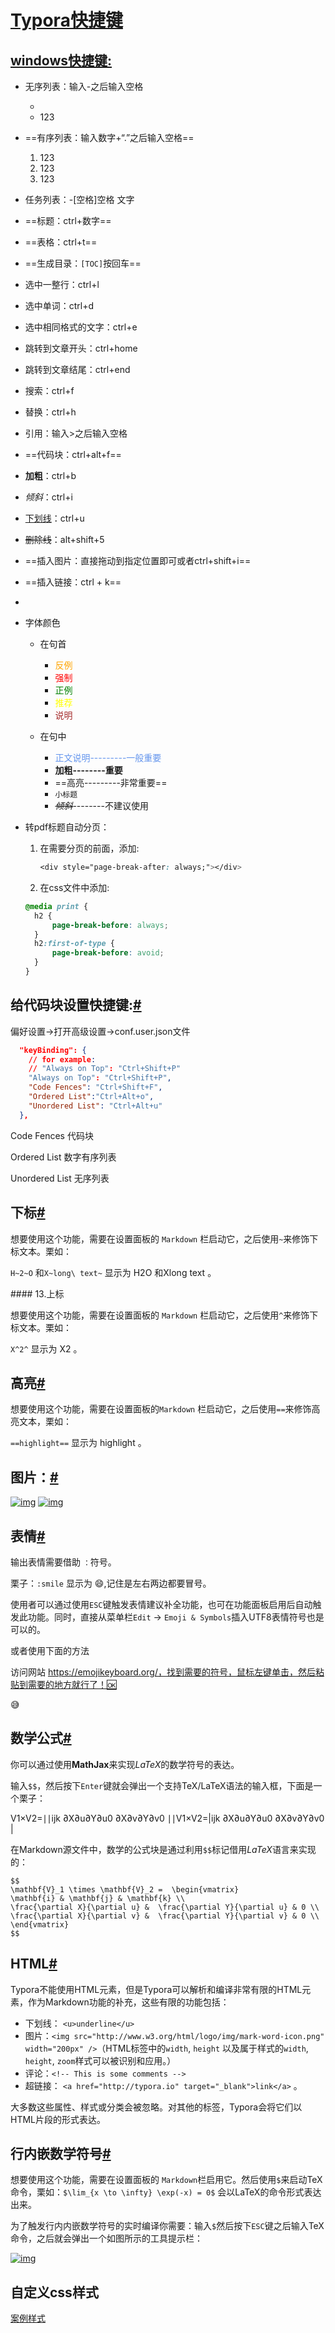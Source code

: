 # [Typora快捷键](https://www.cnblogs.com/hongdada/p/9776547.html)

## [windows快捷键:](https://www.cnblogs.com/hongdada/p/9776547.html#windows%E5%BF%AB%E6%8D%B7%E9%94%AE%EF%BC%9A)

- 无序列表：输入-之后输入空格 

  - 
  - 123

- ==有序列表：输入数字+“.”之后输入空格==

  1. 123
  2. 123
  3. 123

- 任务列表：-[空格]空格 文字

- ==标题：ctrl+数字==

- ==表格：ctrl+t==

- ==生成目录：`[TOC]`按回车==

- 选中一整行：ctrl+l

- 选中单词：ctrl+d

- 选中相同格式的文字：ctrl+e

- 跳转到文章开头：ctrl+home

- 跳转到文章结尾：ctrl+end

- 搜索：ctrl+f

- 替换：ctrl+h

- 引用：输入>之后输入空格

- ==代码块：ctrl+alt+f==

- **加粗**：ctrl+b

- *倾斜*：ctrl+i

- <u>下划线</u>：ctrl+u

- ~~删除线~~：alt+shift+5

- ==插入图片：直接拖动到指定位置即可或者ctrl+shift+i==

- ==插入链接：ctrl + k==

- <audio>
      <source src="C:\Users\57010\Music\兔裹煎蛋卷 - 忆似故人曲.mp3" type="audio/mp3">
  </audio>

- 字体颜色 
  
  - 在句首
    - <font color='orange'>反例</font> 
    - <font color='red'>强制</font>
    - <font color='green'>正例</font>
    - <font color='yellow'>推荐</font>
    - <font color='brown'>说明</font>
  
  - 在句中
    - <font color='cornflowerblue'>正文说明---------一般重要</font>
    - **加粗--------重要**
    - ==高亮---------非常重要==
    - `小标题`
    - *~~倾斜~~*--------不建议使用
  
- 转pdf标题自动分页：

  1. 在需要分页的前面，添加:

     ```css
     <div style="page-break-after: always;"></div>
     ```

  2. 在css文件中添加:

  ```css
  @media print {
  	h2 {
  		page-break-before: always;
  	}
  	h2:first-of-type {
  		page-break-before: avoid;
  	}
  }
  ```

## 给代码块设置快捷键:[#](https://www.cnblogs.com/hongdada/p/9776547.html#给代码块设置快捷键)

偏好设置->打开高级设置->conf.user.json文件

```json
  "keyBinding": {
    // for example: 
    // "Always on Top": "Ctrl+Shift+P"
	"Always on Top": "Ctrl+Shift+P",  
    "Code Fences": "Ctrl+Shift+F",  
    "Ordered List":"Ctrl+Alt+o",  
    "Unordered List": "Ctrl+Alt+u"  
  },
```

Code Fences 代码块

Ordered List 数字有序列表

Unordered List 无序列表

## 下标[#](https://www.cnblogs.com/hongdada/p/9776547.html#下标)

想要使用这个功能，需要在设置面板的 `Markdown` 栏启动它，之后使用`~`来修饰下标文本。栗如：

`H~2~O` 和`X~long\ text~` 显示为 H2O 和Xlong text 。

\#### 13.上标

想要使用这个功能，需要在设置面板的 `Markdown` 栏启动它，之后使用`^`来修饰下标文本。栗如：

`X^2^` 显示为 X2 。

## 高亮[#](https://www.cnblogs.com/hongdada/p/9776547.html#高亮)

想要使用这个功能，需要在设置面板的`Markdown` 栏启动它，之后使用`==`来修饰高亮文本，栗如：

`==highlight==` 显示为 highlight 。

## 图片：[#](https://www.cnblogs.com/hongdada/p/9776547.html#图片：)

[![img](https://img2018.cnblogs.com/blog/443934/201810/443934-20181012170159282-378811511.png)](https://img2018.cnblogs.com/blog/443934/201810/443934-20181012170159282-378811511.png)
[![img](https://img2018.cnblogs.com/blog/443934/201810/443934-20181012170211920-1988294604.png)](https://img2018.cnblogs.com/blog/443934/201810/443934-20181012170211920-1988294604.png)

## 表情[#](https://www.cnblogs.com/hongdada/p/9776547.html#表情)

输出表情需要借助 `：`符号。

栗子：`:smile` 显示为 😄,记住是左右两边都要冒号。

使用者可以通过使用`ESC`键触发表情建议补全功能，也可在功能面板启用后自动触发此功能。同时，直接从菜单栏`Edit` -> `Emoji & Symbols`插入UTF8表情符号也是可以的。

或者使用下面的方法

访问网站 https://emojikeyboard.org/，找到需要的符号，鼠标左键单击，然后粘贴到需要的地方就行了！🆗

:sweat_smile:

## 数学公式[#](https://www.cnblogs.com/hongdada/p/9776547.html#数学公式)

你可以通过使用**MathJax**来实现*LaTeX*的数学符号的表达。

输入`$$`，然后按下`Enter`键就会弹出一个支持TeX/LaTeX语法的输入框，下面是一个栗子：

V1×V2=∣∣ijk ∂X∂u∂Y∂u0 ∂X∂v∂Y∂v0 ∣∣V1×V2=|ijk ∂X∂u∂Y∂u0 ∂X∂v∂Y∂v0 |

在Markdown源文件中，数学的公式块是通过利用`$$`标记借用*LaTeX*语言来实现的：

```text
$$
\mathbf{V}_1 \times \mathbf{V}_2 =  \begin{vmatrix} 
\mathbf{i} & \mathbf{j} & \mathbf{k} \\
\frac{\partial X}{\partial u} &  \frac{\partial Y}{\partial u} & 0 \\
\frac{\partial X}{\partial v} &  \frac{\partial Y}{\partial v} & 0 \\
\end{vmatrix}
$$
```

## HTML[#](https://www.cnblogs.com/hongdada/p/9776547.html#html)

Typora不能使用HTML元素，但是Typora可以解析和编译非常有限的HTML元素，作为Markdown功能的补充，这些有限的功能包括：

- 下划线： `<u>underline</u>`
- 图片：`<img src="http://www.w3.org/html/logo/img/mark-word-icon.png" width="200px" />`（HTML标签中的`width`, `height` 以及属于样式的`width`, `height`, `zoom`样式可以被识别和应用。）
- 评论：`<!-- This is some comments -->`
- 超链接： `<a href="http://typora.io" target="_blank">link</a>` 。

大多数这些属性、样式或分类会被忽略。对其他的标签，Typora会将它们以HTML片段的形式表达。

## 行内嵌数学符号[#](https://www.cnblogs.com/hongdada/p/9776547.html#行内嵌数学符号)

想要使用这个功能，需要在设置面板的 `Markdown`栏启用它。然后使用`$`来启动TeX命令，栗如：`$\lim_{x \to \infty} \exp(-x) = 0$` 会以LaTeX的命令形式表达出来。

为了触发行内内嵌数学符号的实时编译你需要：输入`$`然后按下`ESC`键之后输入TeX命令，之后就会弹出一个如图所示的工具提示栏：

[![img](https://pic3.zhimg.com/v2-4033508b043cad96c59ec4edbca92f36_b.gif)](https://pic3.zhimg.com/v2-4033508b043cad96c59ec4edbca92f36_b.gif)



##  自定义css样式



 [案例样式](typora样式\gitee.css)

